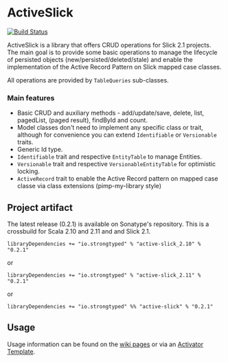 # ActiveSlick

[![Build Status](https://travis-ci.org/strongtyped/active-slick.svg?branch=develop)](https://travis-ci.org/strongtyped/active-slick)

ActiveSlick is a library that offers CRUD operations for Slick 2.1 projects. The main goal is to provide some basic operations to manage the lifecycle of persisted objects (new/persisted/deleted/stale) and enable the implementation of the Active Record Pattern on Slick mapped case classes.

All operations are provided by `TableQueries` sub-classes. 

### Main features
- Basic CRUD and auxiliary methods - add/update/save, delete, list, pagedList, (paged result), findById and count.
- Model classes don't need to implement any specific class or trait,
  although for convenience you can extend `Identifiable` or `Versionable` traits.  
- Generic Id type. 
- `Identifiable` trait and respective `EntityTable` to manage Entities.
- `Versionable` trait and respective `VersionableEntityTable` for optimistic locking.
- `ActiveRecord` trait to enable the Active Record pattern on mapped case classe via class extensions (pimp-my-library style)


## Project artifact

The latest release (0.2.1) is available on Sonatype's repository. 
This is a crossbuild for Scala 2.10 and 2.11 and and Slick 2.1. 

    libraryDependencies += "io.strongtyped" % "active-slick_2.10" % "0.2.1"
or

    libraryDependencies += "io.strongtyped" % "active-slick_2.11" % "0.2.1"

or

    libraryDependencies += "io.strongtyped" %% "active-slick" % "0.2.1"




## Usage 
Usage information can be found on the [wiki pages](https://github.com/strongtyped/active-slick/wiki/Introduction) or via an [Activator Template](http://typesafe.com/activator/template/slick-active-record).


